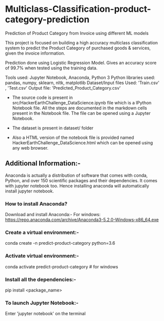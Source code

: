 # Multiclass-Classification-product-category-prediction
Prediction of Product Category from Invoice using different ML models

This project is focused on building a high accuracy multiclass classification system to predict the Product Category of purchased goods & services, given the invoice information.

Prediction done using Logistic Regression Model.
Gives an accuracy score of 99.7% when tested using the training data.

Tools used: Jupyter Notebook, Anaconda, Python 3
Python libraries used: pandas, numpy, sklearn, nltk, matplotlib
Dataset/Input files Used: 'Train.csv' , 'Test.csv'
Output file: 'Predicted_Product_Category.csv'

- The source code is present in src/HackerEarthChallenge_DataScience.ipynb file which is a IPython Notebook file.
All the steps are documented in the markdown cells present in the Notebook file. The file can be opened using a Jupyter Notebook.

- The dataset is present in dataset/ folder

- Also a HTML version of the notebook file is provided named HackerEarthChallenge_DataScience.html which can be opened using any web browser.

## Additional Information:-

Anaconda is actually a distribution of software that comes with conda, Python, and over 150 scientific packages and their dependencies. It comes with jupyter notebook too. Hence installing anaconda will automatically install jupyter notebook.

### How to install Anaconda?

Download and install Anaconda:-
For windows: https://repo.anaconda.com/archive/Anaconda3-5.2.0-Windows-x86_64.exe

### Create a virtual environment:-
conda create -n predict-product-category python=3.6

### Activate virtual environment:-
conda activate predict-product-category # for windows

### Install all the dependencies:-
pip install <package_name>

### To launch Jupyter Notebook:-
Enter 'jupyter notebook' on the terminal
